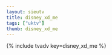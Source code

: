 ```yaml
--- 
layout: sieutv
title: disney_xd_me
tags: ["uktv"]
thumb: disney_xd_me
---
```

{% include tvadv key=disney_xd_me %}
